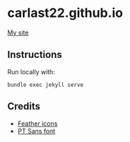 # carlast22.github.io

[My site](https://carlasuarez.xyz/)

## Instructions

Run locally with:

```
bundle exec jekyll serve
```

## Credits
- [Feather icons](https://feathericons.com/)
- [PT Sans font](https://fonts.google.com/specimen/PT+Sans#about)